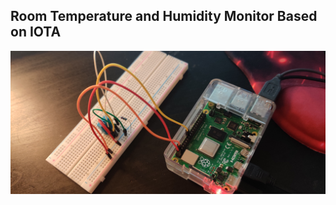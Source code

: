 
## Room Temperature and Humidity Monitor Based on IOTA

![alt text](https://github.com/wastelander47/629IoT/blob/main/lab10/lab10-circuit.jpg)
